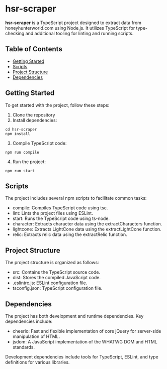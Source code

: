 # hsr-scraper

**hsr-scraper** is a TypeScript project designed to extract data from honeyhunterworld.com using Node.js. It utilizes TypeScript for type-checking and additional tooling for linting and running scripts.

## Table of Contents

- [Getting Started](#getting-started)
- [Scripts](#scripts)
- [Project Structure](#project-structure)
- [Dependencies](#dependencies)

## Getting Started

To get started with the project, follow these steps:

1. Clone the repository
2. Install dependencies:
```
cd hsr-scraper
npm install
```
3. Compile TypeScript code:
```
npm run compile
```
4. Run the project:
```
npm run start
```


## Scripts

The project includes several npm scripts to facilitate common tasks:

- compile: Compiles TypeScript code using tsc.
- lint: Lints the project files using ESLint.
- start: Runs the TypeScript code using ts-node.
- character: Extracts character data using the extractCharacters function.
- lightcone: Extracts LightCone data using the extractLightCone function.
- relic: Extracts relic data using the extractRelic function.


## Project Structure

The project structure is organized as follows:

- src: Contains the TypeScript source code.
- dist: Stores the compiled JavaScript code.
- .eslintrc.js: ESLint configuration file.
- tsconfig.json: TypeScript configuration file.

## Dependencies

The project has both development and runtime dependencies. Key dependencies include:

- cheerio: Fast and flexible implementation of core jQuery for server-side manipulation of HTML.
- jsdom: A JavaScript implementation of the WHATWG DOM and HTML standards.

Development dependencies include tools for TypeScript, ESLint, and type definitions for various libraries.
